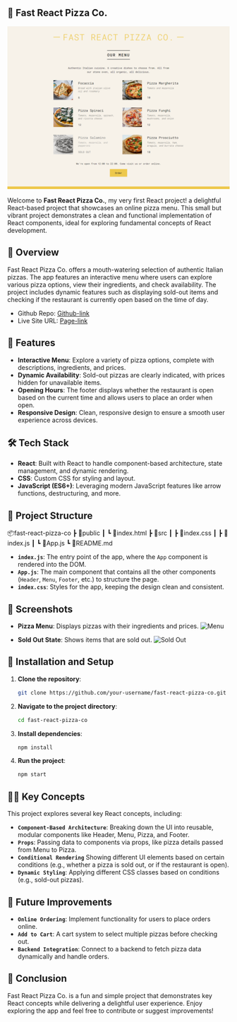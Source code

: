 ## **🍕 Fast React Pizza Co.**

![Pizza-Menu Web-App](./src/Fast%20React%20Pizza%20Co..png)

Welcome to **Fast React Pizza Co.**, my very first React project! a delightful React-based project that showcases an online pizza menu. This small but vibrant project demonstrates a clean and functional implementation of React components, ideal for exploring fundamental concepts of React development.

## **🌟 Overview**

Fast React Pizza Co. offers a mouth-watering selection of authentic Italian pizzas. The app features an interactive menu where users can explore various pizza options, view their ingredients, and check availability. The project includes dynamic features such as displaying sold-out items and checking if the restaurant is currently open based on the time of day.

- Github Repo: [Github-link](https://github.com/Mikiyas6/Pizza-Menu)
- Live Site URL: [Page-link](https://minepizzamenu.netlify.app/)

## **🚀 Features**

- **Interactive Menu**: Explore a variety of pizza options, complete with descriptions, ingredients, and prices.
- **Dynamic Availability**: Sold-out pizzas are clearly indicated, with prices hidden for unavailable items.
- **Opening Hours**: The footer displays whether the restaurant is open based on the current time and allows users to place an order when open.
- **Responsive Design**: Clean, responsive design to ensure a smooth user experience across devices.

## **🛠️ Tech Stack**

- **React**: Built with React to handle component-based architecture, state management, and dynamic rendering.
- **CSS**: Custom CSS for styling and layout.
- **JavaScript (ES6+)**: Leveraging modern JavaScript features like arrow functions, destructuring, and more.

## **📂 Project Structure**

📦fast-react-pizza-co ┣ 📂public ┃ ┗ 📜index.html ┣ 📂src ┃ ┣ 📜index.css ┃ ┣ 📜index.js ┃ ┗ 📜App.js ┗ 📜README.md

- **`index.js`**: The entry point of the app, where the `App` component is rendered into the DOM.
- **`App.js`**: The main component that contains all the other components (`Header`, `Menu`, `Footer`, etc.) to structure the page.
- **`index.css`**: Styles for the app, keeping the design clean and consistent.

## **📸 Screenshots**

- **Pizza Menu**: Displays pizzas with their ingredients and prices.
  ![Menu](pizzas/menu.jpg)

- **Sold Out State**: Shows items that are sold out.
  ![Sold Out](pizzas/sold-out.jpg)

## **🔧 Installation and Setup**

1. **Clone the repository**:

   ```bash
   git clone https://github.com/your-username/fast-react-pizza-co.git

   ```

2. **Navigate to the project directory**:

   ```bash
   cd fast-react-pizza-co

   ```

3. **Install dependencies**:

   ```bash
   npm install

   ```

4. **Run the project**:
   ```bash
   npm start
   ```

## **👩‍💻 Key Concepts**

This project explores several key React concepts, including:

- **`Component-Based Architecture`**: Breaking down the UI into reusable, modular components like Header, Menu, Pizza, and Footer.
- **`Props`**: Passing data to components via props, like pizza details passed from Menu to Pizza.
- **`Conditional Rendering`** Showing different UI elements based on certain conditions (e.g., whether a pizza is sold out, or if the restaurant is open).
- **`Dynamic Styling`**: Applying different CSS classes based on conditions (e.g., sold-out pizzas).

## **📝 Future Improvements**

- **`Online Ordering`**: Implement functionality for users to place orders online.
- **`Add to Cart`**: A cart system to select multiple pizzas before checking out.
- **`Backend Integration`**: Connect to a backend to fetch pizza data dynamically and handle orders.

## **🎉 Conclusion**

Fast React Pizza Co. is a fun and simple project that demonstrates key React concepts while delivering a delightful user experience. Enjoy exploring the app and feel free to contribute or suggest improvements!

